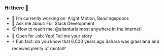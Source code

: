 ### Hi there 👋
- 🔭 I’m currently working on: Alight Motion, Bendingspoons
- 💬 Ask me about: Full Stack Development
- 📫 How to reach me: @altantur(almost anywhere in the Internet)
- 🚀 Open for Job: Yep! Tell me your story
- ⚡ Fun fact: do you know that 6,000 years ago Sahara was grassland and received plenty of rainfall? 
